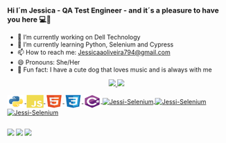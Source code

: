 ### Hi I´m Jessica - QA Test Engineer - and it´s a pleasure to have you here 💻🐞

- 🔭 I’m currently working on Dell Technology
- 🌱 I’m currently learning Python, Selenium and Cypress
- 📫 How to reach me: Jessicaaoliveira794@gmail.com
- 😄 Pronouns: She/Her
- 🐾 Fun fact: I have a cute dog that loves music and is always with me
<div align="center">
  <a href="https://github.com/Jessicaluana2693">
  <img height="180em" src="https://github-readme-stats.vercel.app/api?username=Jessicaluana2693&show_icons=true&theme=tokyonight&include_all_commits=true&count_private=true"/>
  <img height="180em" src="https://github-readme-stats.vercel.app/api/top-langs/?username=Jessicaluana2693&layout=compact&langs_count=7&theme=tokyonight"/>
</div>
<div style="display: inline_block"><br>
  <img align="center" alt="Jessi-Python" height="30" width="40" src="https://raw.githubusercontent.com/devicons/devicon/master/icons/python/python-original.svg">
  <img align="center" alt="Jessi-Js" height="30" width="40" src="https://raw.githubusercontent.com/devicons/devicon/master/icons/javascript/javascript-plain.svg">
  <img align="center" alt="Jessi-HTML" height="30" width="40" src="https://raw.githubusercontent.com/devicons/devicon/master/icons/html5/html5-original.svg">
  <img align="center" alt="Jessi-CSS" height="30" width="40" src="https://raw.githubusercontent.com/devicons/devicon/master/icons/css3/css3-original.svg">
  <img align="center" alt="Jessi-Csharp" height="30" width="40" src="https://raw.githubusercontent.com/devicons/devicon/master/icons/csharp/csharp-original.svg">
  <img align="center" alt="Jessi-Selenium" height="30" width="40" src="https://upload.wikimedia.org/wikipedia/commons/d/d5/Selenium_Logo.png">
  <img align="center" alt="Jessi-Selenium" height="30" width="40" src="https://appmasters.io/static/cypress-logo-b163ec7f6e7b878d5062b471e07887d1.png">
  <img align="center" alt="Jessi-Selenium" height="30" width="40" src="https://res.cloudinary.com/postman/image/upload/t_team_logo/v1629869194/team/2893aede23f01bfcbd2319326bc96a6ed0524eba759745ed6d73405a3a8b67a8">
</div>
  
  ##
  
<div>
  <a href = "mailto:jessicaaoliveira794@gmail.com"><img src="https://img.shields.io/badge/Gmail-D14836?style=for-the-badge&logo=gmail&logoColor=white" target="_blank"></a>
  <a href="https://www.linkedin.com/in/jessicaoliveira26/" target="_blank"><img src="https://img.shields.io/badge/-LinkedIn-%230077B5?style=for-the-badge&logo=linkedin&logoColor=white" target="_blank"></a>
  <a href="mailto:jessicaluana2693@hotmail.com" target="_blank"><img src="https://img.shields.io/badge/Microsoft_Outlook-0078D4?style=for-the-badge&logo=microsoft-outlook&logoColor=white" target="_blank"></a>
</div>
